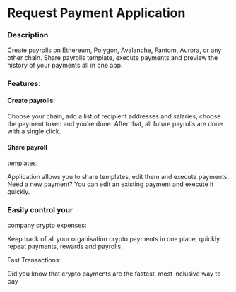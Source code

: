# Request Payment Application

### Description
Create payrolls on Ethereum, Polygon, Avalanche, Fantom, Aurora, or any other chain. Share payrolls template, execute payments and preview the history of your payments all in one app.


### Features:

#### Create payrolls:
 
Choose your chain, add a list of recipient addresses and salaries, choose the payment token and you’re done. After that, all future payrolls are done with a single click.

#### Share payroll
templates:

Application allows you to share templates, edit them and execute payments. Need a new payment? You can edit an existing payment and execute it quickly.

### Easily control your
company crypto expenses:

Keep track of all your organisation crypto payments in one place, quickly repeat payments, rewards and payrolls.

Fast Transactions:

Did you know that crypto payments are the fastest, most inclusive way to pay
